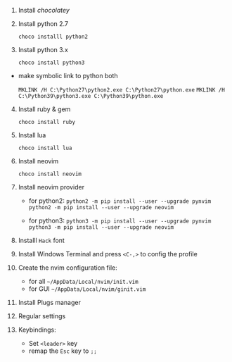 1. Install *chocolatey*

2. Install python 2.7

    `choco installl python2`

3. Install python 3.x

    `choco install python3`

* make symbolic link to python both 

    `MKLINK /H C:\Python27\python2.exe C:\Python27\python.exe`
    `MKLINK /H C:\Python39\python3.exe C:\Python39\python.exe`

4. Install ruby & gem

    `choco install ruby`

5. Install lua

    `choco install lua`

6. Install neovim

    `choco install neovim`

7. Install neovim provider
    
    * for python2:
        `python2 -m pip install --user --upgrade pynvim`
        `python2 -m pip install --user --upgrade neovim`

    * for python3:
        `python3 -m pip install --user --upgrade pynvim`
        `python3 -m pip install --user --upgrade neovim`

8. Installl `Hack` font

9. Install Windows Terminal and press `<C-,>` to config the profile

10. Create the nvim configuration file: 
    * for all `~/AppData/Local/nvim/init.vim`
    * for GUI `~/AppData/Local/nvim/ginit.vim`

11. Install Plugs manager

12. Regular settings

13. Keybindings:
    
    * Set `<leader>` key
    * remap the `Esc` key to `;;`
